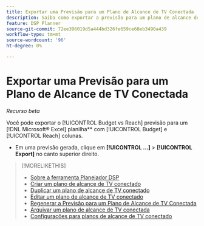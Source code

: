 ```yaml
---
title: Exportar uma Previsão para um Plano de Alcance de TV Conectada
description: Saiba como exportar a previsão para um plano de alcance de TV conectado.
feature: DSP Planner
source-git-commit: 72ee396019d5a444bd326fe659ce68eb3490a439
workflow-type: tm+mt
source-wordcount: '96'
ht-degree: 0%

---
```


# Exportar uma Previsão para um Plano de Alcance de TV Conectada

*Recurso beta*

Você pode exportar o [!UICONTROL Budget vs Reach] previsão para um [!DNL Microsoft® Excel] planilha** com [!UICONTROL Budget] e [!UICONTROL Reach] colunas.

* Em uma previsão gerada, clique em **[!UICONTROL ...]** > **[!UICONTROL Export]** no canto superior direito.

>[!MORELIKETHIS]
>
>* [Sobre a ferramenta Planejador DSP](planner-about.md)
>* [Criar um plano de alcance de TV conectado](planner-create.md)
>* [Duplicar um plano de alcance de TV conectado](planner-duplicate.md)
>* [Editar um plano de alcance de TV conectado](planner-edit.md)
>* [Regenerar a Previsão para um Plano de Alcance de TV Conectada](planner-forecast.md)
>* [Arquivar um plano de alcance de TV conectada](planner-archive.md)
>* [Configurações para planos de alcance de TV conectado](planner-settings.md)
